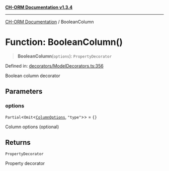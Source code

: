 [**CH-ORM Documentation v1.3.4**](../README.md)

***

[CH-ORM Documentation](../globals.md) / BooleanColumn

# Function: BooleanColumn()

> **BooleanColumn**(`options`): `PropertyDecorator`

Defined in: [decorators/ModelDecorators.ts:356](https://github.com/iarayan/ch-orm/blob/main/src/decorators/ModelDecorators.ts#L356)

Boolean column decorator

## Parameters

### options

`Partial`\<`Omit`\<[`ColumnOptions`](../interfaces/ColumnOptions.md), `"type"`\>\> = `{}`

Column options (optional)

## Returns

`PropertyDecorator`

Property decorator
